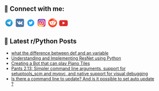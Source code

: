 ## 🔎 Connect with me:
[<img src="https://github.com/bullbesh/bullbesh/blob/main/images/Telegram.png" width="32" height="32" />](https://t.me/bullbesh)
[<img src="https://github.com/bullbesh/bullbesh/blob/main/images/VK.png" width="32" height="32" />](https://vk.com/bullbesh)
[<img src="https://github.com/bullbesh/bullbesh/blob/main/images/Twitter.png" width="32" height="32" />](https://twitter.com/bullbesh1)
[<img src="https://github.com/bullbesh/bullbesh/blob/main/images/Instagram.png" width="32" height="32" />](https://www.instagram.com/bullbesh)
[<img src="https://github.com/bullbesh/bullbesh/blob/main/images/Reddit.png" width="32" height="32" />](https://www.reddit.com/user/bullbesh)
[<img src="https://github.com/bullbesh/bullbesh/blob/main/images/YouTube.png" width="32" height="32" />](https://www.youtube.com/channel/UCtfjRs6uzgq5mfm8S06WTcg)

## 📕 Latest r/Python Posts
<!-- BLOG-POST-LIST:START -->
- [what the difference between def and an variable](https://www.reddit.com/r/Python/comments/xa5hum/what_the_difference_between_def_and_an_variable/)
- [Understanding and Implementing ResNet using Python](https://www.reddit.com/r/Python/comments/xa3hvk/understanding_and_implementing_resnet_using_python/)
- [Creating a Bot that can play Piano Tiles](https://www.reddit.com/r/Python/comments/xa178z/creating_a_bot_that_can_play_piano_tiles/)
- [Pants 2.13: Simpler command line arguments, support for setuptools_scm and mypyc, and native support for visual debugging](https://www.reddit.com/r/Python/comments/xa0zt8/pants_213_simpler_command_line_arguments_support/)
- [Is there a command line to update? And is it possible to set auto update ?](https://www.reddit.com/r/Python/comments/x9y79p/is_there_a_command_line_to_update_and_is_it/)
<!-- BLOG-POST-LIST:END -->
